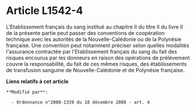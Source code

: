 # Article L1542-4

L'Etablissement français du sang institué au chapitre II du titre II du livre II de la présente partie peut passer des
conventions de coopération technique avec les autorités de la Nouvelle-Calédonie ou de la Polynésie française. Une convention
peut notamment préciser selon quelles modalités l'assurance contractée par l'Etablissement français du sang du fait des
risques encourus par les donneurs en raison des opérations de prélèvement couvre la responsabilité, du fait de ces mêmes
risques, des établissements de transfusion sanguine de Nouvelle-Calédonie et de Polynésie française.

**Liens relatifs à cet article**

	**Modifié par**:

	  - Ordonnance n°2008-1339 du 18 décembre 2008 - art. 4
